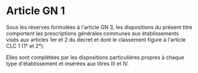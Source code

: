 # Article GN 1

Sous les réserves formulées à l'article GN 3, les dispositions du présent titre comportent les prescriptions générales communes aux établissements visés aux articles 1er et 2 du décret et dont le classement figure à l'article CLC 1 (1° et 2°).

Elles sont complétées par les dispositions particulières propres à chaque type d'établissement et insérées aux titres III et IV.
